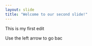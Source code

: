 ```yaml
---
layout: slide
title: "Welcome to our second slide!"
---
```

This is my first edit

Use the left arrow to go bac

